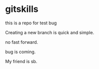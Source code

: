 # gitskills
this is a repo for test bug

Creating a new branch is quick and simple.

no fast forward.

bug is coming.

My friend is sb.

